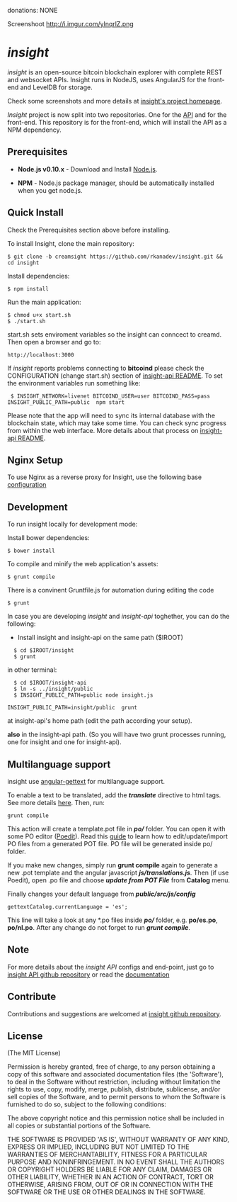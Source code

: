 donations:
NONE

Screenshoot
http://i.imgur.com/ylnqrlZ.png

# *insight*

*insight* is an open-source bitcoin blockchain explorer with complete REST
and websocket APIs. Insight runs in NodeJS, uses AngularJS for the
front-end and LevelDB for storage.

Check some screenshots and more details at [insight's project homepage](http://insight.is/).

*Insight* project is now split into two repositories. One for the [API](https://github.com/bitpay/insight-api) and for the front-end. This repository is for the front-end, which will install the API as a NPM dependency.

## Prerequisites

* **Node.js v0.10.x** - Download and Install [Node.js](http://www.nodejs.org/download/).

* **NPM** - Node.js package manager, should be automatically installed when you get node.js.

## Quick Install
  Check the Prerequisites section above before installing.

  To install Insight, clone the main repository:

    $ git clone -b creamsight https://github.com/rkanadev/insight.git && cd insight

  Install dependencies:

    $ npm install
    
  Run the main application:

    $ chmod u+x start.sh
	$ ./start.sh
    
  start.sh sets enviroment variables so the insight can conncect to creamd. Then open a browser and go to:

    http://localhost:3000

  If *insight* reports problems connecting to **bitcoind** please check the CONFIGURATION (change start.sh) 
  section of [insight-api README](https://github.com/bitpay/insight-api/blob/master/README.md). To set the 
  environment variables run something like:
  
     $ INSIGHT_NETWORK=livenet BITCOIND_USER=user BITCOIND_PASS=pass INSIGHT_PUBLIC_PATH=public  npm start


  Please note that the app will need to sync its internal database
  with the blockchain state, which may take some time. You can check
  sync progress from within the web interface. More details about that process
  on [insight-api README](https://github.com/bitpay/insight-api/blob/master/README.md). 
  
  
## Nginx Setup

To use Nginx as a reverse proxy for Insight, use the following base [configuration](https://gist.github.com/matiu/bdd5e55ff0ad90b54261)


## Development

To run insight locally for development mode:

Install bower dependencies:

```
$ bower install
```

To compile and minify the web application's assets:

```
$ grunt compile
```

There is a convinent Gruntfile.js for automation during editing the code

```
$ grunt
```


In case you are developing *insight* and *insight-api* toghether, you can do the following:

* Install insight and insight-api on the same path ($IROOT)

```
  $ cd $IROOT/insight
  $ grunt
```

in other terminal:

```
  $ cd $IROOT/insight-api 
  $ ln -s ../insight/public
  $ INSIGHT_PUBLIC_PATH=public node insight.js 
```


``` 
INSIGHT_PUBLIC_PATH=insight/public  grunt
```

at insight-api's home path (edit the path according your setup).

**also** in the insight-api path. (So you will have two grunt processes running, one for insight and one for insight-api).


## Multilanguage support

insight use [angular-gettext](http://angular-gettext.rocketeer.be) for
multilanguage support. 

To enable a text to be translated, add the ***translate*** directive to html tags. See more details [here](http://angular-gettext.rocketeer.be/dev-guide/annotate/). Then, run:

```
grunt compile
```

This action will create a template.pot file in ***po/*** folder. You can open
it with some PO editor ([Poedit](http://poedit.net)). Read this [guide](http://angular-gettext.rocketeer.be/dev-guide/translate/) to learn how to edit/update/import PO files from a generated POT file. PO file will be generated inside po/ folder.

If you make new changes, simply run **grunt compile** again to generate a new .pot template and the angular javascript ***js/translations.js***. Then (if use Poedit), open .po file and choose ***update from POT File*** from **Catalog** menu.

Finally changes your default language from ***public/src/js/config*** 

```
gettextCatalog.currentLanguage = 'es';
```

This line will take a look at any *.po files inside ***po/*** folder, e.g.
**po/es.po**, **po/nl.po**. After any change do not forget to run ***grunt
compile***.


## Note

For more details about the *insight API* configs and end-point, just go to [insight API github repository](https://github.com/bitpay/insight-api) or read the [documentation](https://github.com/bitpay/insight-api/blob/master/README.md)

## Contribute

Contributions and suggestions are welcomed at [insight github repository](https://github.com/bitpay/insight).


## License
(The MIT License)

Permission is hereby granted, free of charge, to any person obtaining
a copy of this software and associated documentation files (the
'Software'), to deal in the Software without restriction, including
without limitation the rights to use, copy, modify, merge, publish,
distribute, sublicense, and/or sell copies of the Software, and to
permit persons to whom the Software is furnished to do so, subject to
the following conditions:

The above copyright notice and this permission notice shall be
included in all copies or substantial portions of the Software.

THE SOFTWARE IS PROVIDED 'AS IS', WITHOUT WARRANTY OF ANY KIND,
EXPRESS OR IMPLIED, INCLUDING BUT NOT LIMITED TO THE WARRANTIES OF
MERCHANTABILITY, FITNESS FOR A PARTICULAR PURPOSE AND NONINFRINGEMENT.
IN NO EVENT SHALL THE AUTHORS OR COPYRIGHT HOLDERS BE LIABLE FOR ANY
CLAIM, DAMAGES OR OTHER LIABILITY, WHETHER IN AN ACTION OF CONTRACT,
TORT OR OTHERWISE, ARISING FROM, OUT OF OR IN CONNECTION WITH THE
SOFTWARE OR THE USE OR OTHER DEALINGS IN THE SOFTWARE.
